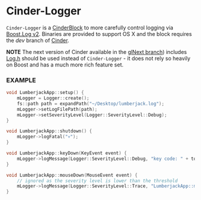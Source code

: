 # Cinder-Logger
`Cinder-Logger` is a [CinderBlock](http://libcinder.org/) to more carefully control logging via [Boost.Log v2](http://www.boost.org/doc/libs/1_55_0/libs/log/doc/html/index.html). Binaries are provided to support OS X and the block requires the *dev* branch of [Cinder](https://github.com/cinder/Cinder/tree/dev).

**NOTE** The next version of Cinder available in the [glNext branch](https://github.com/cinder/Cinder/tree/glNext)) includes [Log.h](https://github.com/cinder/Cinder/blob/glNext/include/cinder/Log.h) should be used instead of `Cinder-Logger` - it does not rely so heavily on Boost and has a much more rich feature set.

### EXAMPLE
```C++
void LumberjackApp::setup() {
    mLogger = Logger::create();
    fs::path path = expandPath("~/Desktop/lumberjack.log");
    mLogger->setLogFilePath(path);
    mLogger->setSeverityLevel(Logger::SeverityLevel::Debug);
}

void LumberjackApp::shutdown() {
    mLogger->logFatal("💀");
}

void LumberjackApp::keyDown(KeyEvent event) {
    mLogger->logMessage(Logger::SeverityLevel::Debug, "key code: " + toString(event.getCode()));
}

void LumberjackApp::mouseDown(MouseEvent event) {
    // ignored as the severity level is lower than the threshold
    mLogger->logMessage(Logger::SeverityLevel::Trace, "LumberjackApp::mouseDown");
}
```
